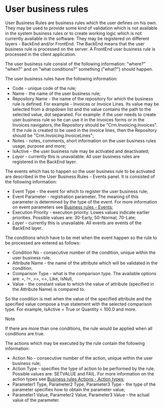 
# User business rules

User Business Rules are business rules which the user defines on his  own. They may be used to provide some kind of validation which is not  available in the system business rules or to create working logic which  is not currently available in the software. They may be registered on  different layers - BackEnd and/or FrontEnd. The BackEnd means that the  user business rule is processed on the server. A FrontEnd user business  rule is processed in the client application.

The user business  rule consist of the following information: "where?" "when?" and on "what conditions?" something ("what?") should happen.

The user business rules have the following information:

- Code - unique code of the rule;
- Name - the name of the user business rule;
- Repository Name - the name of the repository for which the business rule is  defined. For example - Invoices or Invoice Lines. Its value may be  selected from a dropdown list and the value contains the path to the  selected value, dot separated. For example: if the user needs to create  user business rule so he can use it in the Invoices forms or in the  Invoices navigators, the Repository should be "Crm.Invoicing.Invoices".  If the rule is created to be used in the invoice lines, then the  Repository should be "Crm.Invoicing.InvoiceLines";
- Notes - notes, comments, short information on the user business rules usage, purpose and more;
- IsActive - the user business rule may be activated and deactivated;
- *Layer* - currently this is unavailable. All user business rules are registered in the BackEnd layer.

The events which has to happen so the user business rule to be activated  are described in the User Business Rules - Events panel. It is consisted of the following information:

- Event Type - the event for which to register the user business rule;
- Event Parameter - registration parameter. The meaning of this parameter is  determined by the type of the event. For more information on event  parameters see [Business rules - Events](user-business-rules-events/index.md);
- Execution Priority - execution priority. Lowes values indicate earlier  priorities. Possible values are: 30-Early, 50-Normal; 70-Late;
- *Layer -* currently this is unavailable. All events are events of the BackEnd layer.

The conditions which have to be met when the event happen so the rule to be processed are entered as follows:

- Condition No - consecutive number of the condition, unique within the user business rule.
- Attribute Name - the name of the attribute which will be validated in the condition.
- Comparison Type - what is the comparison type. The available options are: =, !=, >=, <=, Like, IsNull,
- Value - the constant value to which the value of attribute (specified in the Attribute Name) is compared to.

So the condition is met when the value of the specified attribute and the  specified value compose a true statement with the selected comparison  type. For example, IsActive = True or Quantity < 100.0 and more. 

 

> [!NOTE] 
>
> If there are more than one conditions, the rule would be applied when all conditions are true.

The actions which may be executed by the rule contain the following information:

- Action No - consecutive number of the action, unique within the user business rule;
- Action Type - specifies the type of action to be performed by the rule.  Possible values are: SETVALUE and FAIL. For more information on the  action types see [Business rules Actions - Action types](action-types/index.md);
- Parameter1 Type, Parameter2 Type, Parameter3 Type - the type of the parameter specifies how to obtain the parameter value; 
- Parameter1 Value, Parameter2 Value, Parameter3 Value - the actual value of the parameter.
